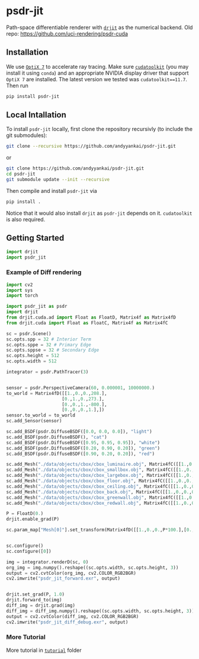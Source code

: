# psdr-jit
Path-space differentiable renderer with [`drjit`](https://drjit.readthedocs.io/en/latest/) as the numerical backend.
Old repo: https://github.com/uci-rendering/psdr-cuda


## Installation
We use [`OptiX 7`](https://developer.nvidia.com/rtx/ray-tracing/optix) to accelerate ray tracing. Make sure [`cudatoolkit`](https://developer.nvidia.com/cuda-toolkit) (you may install it using `conda`) and an appropriate NVIDIA display driver that support `OptiX 7` are installed. The latest version we tested was `cudatoolkit==11.7`. Then run
```bash
pip install psdr-jit
```

## Local Intallation
To install `psdr-jit` locally, first clone the repository recursivly (to include the git submodules):
```bash
git clone --recursive https://github.com/andyyankai/psdr-jit.git
```
or 
```bash
git clone https://github.com/andyyankai/psdr-jit.git
cd psdr-jit
git submodule update --init --recursive
```
Then compile and install `psdr-jit` via
```bash
pip install .
```
Notice that it would also install `drjit` as `psdr-jit` depends on it. `cudatoolkit` is also required.

## Getting Started
```python
import drjit
import psdr_jit
```

### Example of Diff rendering

```python
import cv2
import sys
import torch

import psdr_jit as psdr
import drjit
from drjit.cuda.ad import Float as FloatD, Matrix4f as Matrix4fD
from drjit.cuda import Float as FloatC, Matrix4f as Matrix4fC

sc = psdr.Scene()
sc.opts.spp = 32 # Interior Term
sc.opts.sppe = 32 # Primary Edge
sc.opts.sppse = 32 # Secondary Edge
sc.opts.height = 512
sc.opts.width = 512

integrator = psdr.PathTracer(3)	


sensor = psdr.PerspectiveCamera(60, 0.000001, 10000000.)
to_world = Matrix4fD([[1.,0.,0.,208.],
                     [0.,1.,0.,273.],
                     [0.,0.,1.,-800.],
                     [0.,0.,0.,1.],])
sensor.to_world = to_world
sc.add_Sensor(sensor)

sc.add_BSDF(psdr.DiffuseBSDF([0.0, 0.0, 0.0]), "light")
sc.add_BSDF(psdr.DiffuseBSDF(), "cat")
sc.add_BSDF(psdr.DiffuseBSDF([0.95, 0.95, 0.95]), "white")
sc.add_BSDF(psdr.DiffuseBSDF([0.20, 0.90, 0.20]), "green")
sc.add_BSDF(psdr.DiffuseBSDF([0.90, 0.20, 0.20]), "red")

sc.add_Mesh("./data/objects/cbox/cbox_luminaire.obj", Matrix4fC([[1.,0.,0.,0.],[0.,1.,0.,-0.5],[0.,0.,1.,0.],[0.,0.,0.,1.]]), "light", psdr.AreaLight([20.0, 20.0, 8.0]))
sc.add_Mesh("./data/objects/cbox/cbox_smallbox.obj", Matrix4fC([[1.,0.,0.,0.],[0.,1.,0.,0.],[0.,0.,1.,0.],[0.,0.,0.,1.]]), "cat", None)
sc.add_Mesh("./data/objects/cbox/cbox_largebox.obj", Matrix4fC([[1.,0.,0.,0.],[0.,1.,0.,0.],[0.,0.,1.,0.],[0.,0.,0.,1.]]), "cat", None)
sc.add_Mesh("./data/objects/cbox/cbox_floor.obj", Matrix4fC([[1.,0.,0.,0.],[0.,1.,0.,0.],[0.,0.,1.,0.],[0.,0.,0.,1.]]), "white", None)
sc.add_Mesh("./data/objects/cbox/cbox_ceiling.obj", Matrix4fC([[1.,0.,0.,0.],[0.,1.,0.,0.],[0.,0.,1.,0.],[0.,0.,0.,1.]]), "white", None)
sc.add_Mesh("./data/objects/cbox/cbox_back.obj", Matrix4fC([[1.,0.,0.,0.],[0.,1.,0.,0.],[0.,0.,1.,0.],[0.,0.,0.,1.]]), "white", None)
sc.add_Mesh("./data/objects/cbox/cbox_greenwall.obj", Matrix4fC([[1.,0.,0.,0.],[0.,1.,0.,0.],[0.,0.,1.,0.],[0.,0.,0.,1.]]), "green", None)
sc.add_Mesh("./data/objects/cbox/cbox_redwall.obj", Matrix4fC([[1.,0.,0.,0.],[0.,1.,0.,0.],[0.,0.,1.,0.],[0.,0.,0.,1.]]), "red", None)

P = FloatD(0.)
drjit.enable_grad(P)

sc.param_map["Mesh[0]"].set_transform(Matrix4fD([[1.,0.,0.,P*100.],[0.,1.,0.,0.],[0.,0.,1.,0.],[0.,0.,0.,1.],]))


sc.configure()
sc.configure([0])

img = integrator.renderD(sc, 0)
org_img = img.numpy().reshape((sc.opts.width, sc.opts.height, 3))
output = cv2.cvtColor(org_img, cv2.COLOR_RGB2BGR)
cv2.imwrite("psdr_jit_forward.exr", output)


drjit.set_grad(P, 1.0)
drjit.forward_to(img)
diff_img = drjit.grad(img)
diff_img = diff_img.numpy().reshape((sc.opts.width, sc.opts.height, 3))
output = cv2.cvtColor(diff_img, cv2.COLOR_RGB2BGR)
cv2.imwrite("psdr_jit_diff_debug.exr", output)
```

### More Tutorial
More tutorial in [`tutorial`](https://github.com/andyyankai/psdr-jit/tree/main/tutorials) folder
